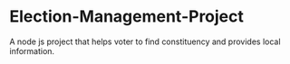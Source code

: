 # Election-Management-Project
A node js project that helps voter to find constituency and provides local information.
